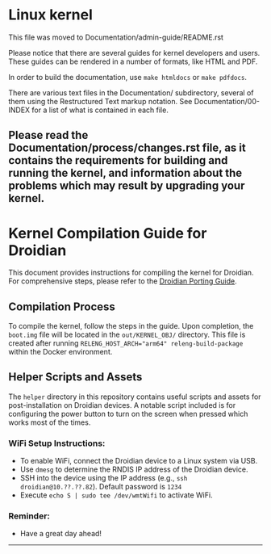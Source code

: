 Linux kernel
============

This file was moved to Documentation/admin-guide/README.rst

Please notice that there are several guides for kernel developers and users.
These guides can be rendered in a number of formats, like HTML and PDF.

In order to build the documentation, use ``make htmldocs`` or
``make pdfdocs``.

There are various text files in the Documentation/ subdirectory,
several of them using the Restructured Text markup notation.
See Documentation/00-INDEX for a list of what is contained in each file.

Please read the Documentation/process/changes.rst file, as it contains the
requirements for building and running the kernel, and information about
the problems which may result by upgrading your kernel.
---

# Kernel Compilation Guide for Droidian

This document provides instructions for compiling the kernel for Droidian. For comprehensive steps, please refer to the [Droidian Porting Guide](https://github.com/droidian/porting-guide/blob/master/kernel-compilation.md).

## Compilation Process
To compile the kernel, follow the steps in the guide. Upon completion, the `boot.img` file will be located in the `out/KERNEL_OBJ/` directory. This file is created after running `RELENG_HOST_ARCH="arm64" releng-build-package` within the Docker environment.

## Helper Scripts and Assets
The `helper` directory in this repository contains useful scripts and assets for post-installation on Droidian devices. A notable script included is for configuring the power button to turn on the screen when pressed which works most of the times.

### WiFi Setup Instructions:
- To enable WiFi, connect the Droidian device to a Linux system via USB.
- Use `dmesg` to determine the RNDIS IP address of the Droidian device.
- SSH into the device using the IP address (e.g., `ssh droidian@10.??.??.82`). Default password is `1234` 
- Execute `echo S | sudo tee /dev/wmtWifi` to activate WiFi.

### Reminder:
- Have a great day ahead!

---
